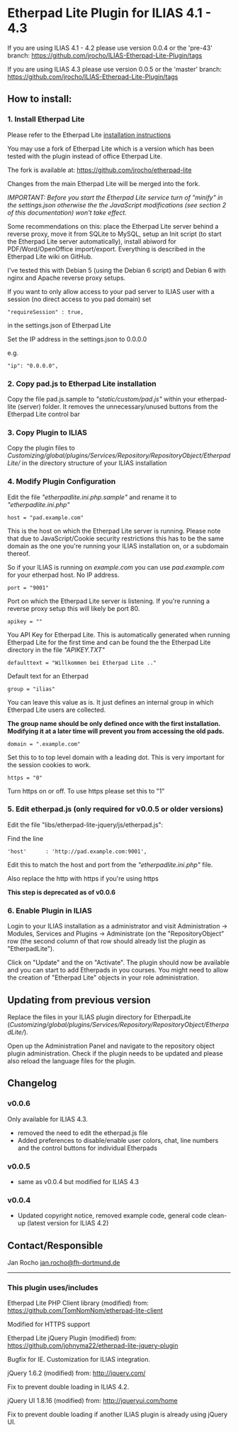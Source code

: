 # Etherpad Lite Plugin for ILIAS 4.1 - 4.3 #

If you are using ILIAS 4.1 - 4.2 please use version 0.0.4 or the 'pre-43' branch: https://github.com/jrocho/ILIAS-Etherpad-Lite-Plugin/tags

If you are using ILIAS 4.3 please use version 0.0.5 or the 'master' branch: https://github.com/jrocho/ILIAS-Etherpad-Lite-Plugin/tags



## How to install: ##

### 1. Install Etherpad Lite 

   Please refer to the Etherpad Lite [installation instructions](https://github.com/Pita/etherpad-lite)

   You may use a fork of Etherpad Lite which is a version which has been tested with the
   plugin instead of office Etherpad Lite. 
   
   The fork is available at: https://github.com/jrocho/etherpad-lite
   
   Changes from the main Etherpad Lite will be merged into the fork.

*IMPORTANT: Before you start the Etherpad Lite service turn of "minify" in the settings.json otherwise the the JavaScript modifications (see section 2 of this documentation) won't take effect.*
   
   Some recommendations on this: place the Etherpad Lite server behind a reverse proxy, move it from 
   SQLite to MySQL, setup an Init script (to start the Etherpad Lite server automatically), install abiword
   for PDF/Word/OpenOffice import/export. Everything is described in the Etherpad Lite wiki on GitHub.

   I've tested this with Debian 5 (using the Debian 6 script) and Debian 6 with nginx and Apache reverse proxy
   setups. 
   
   If you want to only allow access to your pad server to ILIAS user with a session (no direct access to you pad domain)
   set
   
`"requireSession" : true,`
   
in the settings.json of Etherpad Lite
   
Set the IP address in the settings.json to 0.0.0.0
   
e.g.
   
`"ip": "0.0.0.0",`
   
   
### 2. Copy pad.js to Etherpad Lite installation

   Copy the file pad.js.sample to *"static/custom/pad.js"* within your etherpad-lite (server) folder. It removes
   the unnecessary/unused buttons from the Etherpad Lite control bar

### 3. Copy Plugin to ILIAS

   Copy the plugin files to *Customizing/global/plugins/Services/Repository/RepositoryObject/EtherpadLite/*
   in the directory structure of your ILIAS installation

### 4. Modify Plugin Configuration

Edit the file *"etherpadlite.ini.php.sample"* and rename it to *"etherpadlite.ini.php"*


`host = "pad.example.com"`
        
This is the host on which the Etherpad Lite server is running. Please note that due to JavaScript/Cookie security restrictions this has to be the same domain  as the one you're running your ILIAS installation on, or a subdomain thereof.

So if your ILIAS is running on *example.com* you can use *pad.example.com* for your etherpad host. No IP address.

`port = "9001"`

Port on which the Etherpad Lite server is listening. If you're running a reverse proxy setup this will likely be port 80.

`apikey = ""`

You API Key for Etherpad Lite. This is automatically generated when running Etherpad Lite for the first time and can be found the the Etherpad Lite directory in the file *"APIKEY.TXT"*

`defaulttext = "Willkommen bei Etherpad Lite .."` 

Default text for an Etherpad

`group = "ilias"`

You can leave this value as is. It just defines an internal group in which  Etherpad Lite users are collected.

**The group name should be only defined once with the first installation. Modifying it at a later time will prevent you from accessing the old pads.**

`domain = ".example.com"`

Set this to to top level domain with a leading dot. This is very important for the session cookies to work.

`https = "0"`
	
Turn https on or off. To use https please set this to "1"

### 5. Edit etherpad.js (only required for v0.0.5 or older versions) 

Edit the file "libs/etherpad-lite-jquery/js/etherpad.js":

Find the line 

`'host'		 : 'http://pad.example.com:9001',`

Edit this to match the host and port from the *"etherpadlite.ini.php"* file.

Also replace the http with https if you're using https

**This step is deprecated as of v0.0.6**

### 6. Enable Plugin in ILIAS 

Login to your ILIAS installation as a administrator and visit Administration -> Modules, Services and Plugins -> Administrate (on the "RepositoryObject" row (the second column of that row should already list the plugin as "EtherpadLite").

Click on "Update" and the on "Activate". The plugin should now be available and you can start to add Etherpads in you courses. You might need to  allow the creation of "Etherpad Lite" objects in your role administration.

## Updating from previous version ##

Replace the files in your ILIAS plugin directory for EtherpadLite (*Customizing/global/plugins/Services/Repository/RepositoryObject/EtherpadLite/*).

Open up the Administration Panel and navigate to the repository object plugin administration. Check if the plugin needs to be updated and please also reload the language files for the plugin.


## Changelog ##

### v0.0.6 ###

Only available for ILIAS 4.3.

* removed the need to edit the etherpad.js file
* Added preferences to disable/enable user colors, chat, line numbers and the control buttons for individual Etherpads

### v0.0.5 ###

* same as v0.0.4 but modified for ILIAS 4.3 

### v0.0.4 ###

* Updated copyright notice, removed example code, general code clean-up (latest version for ILIAS 4.2)

## Contact/Responsible ##

Jan Rocho <jan.rocho@fh-dortmund.de>

---

### This plugin uses/includes ###

Etherpad Lite PHP Client library (modified) from: 
https://github.com/TomNomNom/etherpad-lite-client

   Modified for HTTPS support

Etherpad Lite jQuery Plugin (modified) from:
https://github.com/johnyma22/etherpad-lite-jquery-plugin

   Bugfix for IE. Customization for ILIAS integration.

jQuery 1.6.2 (modified) from:
http://jquery.com/

   Fix to prevent double loading in ILIAS 4.2.

jQuery UI 1.8.16 (modified) from:
http://jqueryui.com/home

   Fix to prevent double loading if another ILIAS plugin is already using jQuery UI. 
